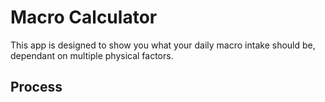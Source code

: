 # Macro Calculator
This app is designed to show you what your daily macro intake should be, dependant on multiple physical factors.

## Process